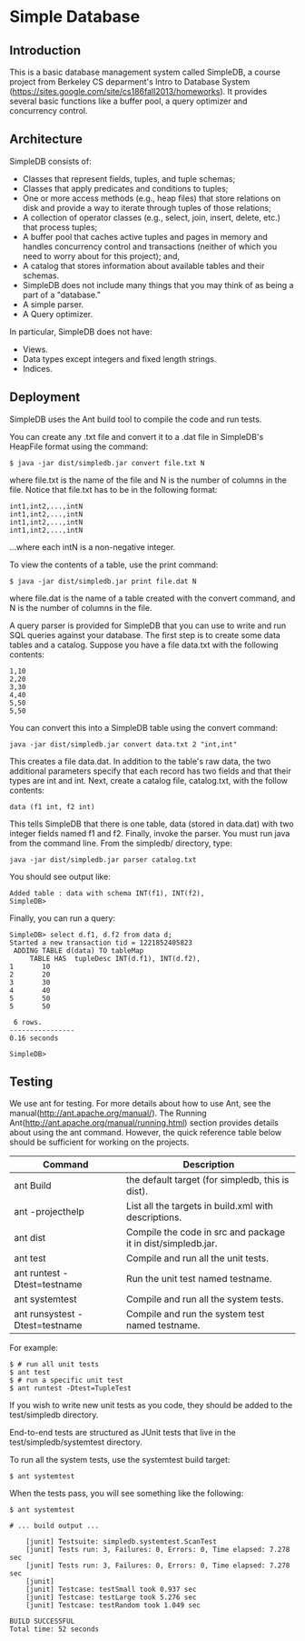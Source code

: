 # Simple Database

## Introduction
This is a basic database management system called SimpleDB, a course project from Berkeley CS deparment's Intro to Database System (https://sites.google.com/site/cs186fall2013/homeworks). It provides several basic functions like a buffer pool, a query optimizer and concurrency control.

## Architecture
SimpleDB consists of:

* Classes that represent fields, tuples, and tuple schemas;
* Classes that apply predicates and conditions to tuples;
* One or more access methods (e.g., heap files) that store relations on disk and provide a way to iterate through tuples of those relations;
* A collection of operator classes (e.g., select, join, insert, delete, etc.) that process tuples;
* A buffer pool that caches active tuples and pages in memory and handles concurrency control and transactions (neither of which you need to worry about for this project); and,
* A catalog that stores information about available tables and their schemas.
* SimpleDB does not include many things that you may think of as being a part of a "database."
* A simple parser.
* A Query optimizer.

In particular, SimpleDB does not have:

* Views.
* Data types except integers and fixed length strings.
* Indices.

## Deployment
SimpleDB uses the Ant build tool to compile the code and run tests.

You can create any .txt file and convert it to a .dat file in SimpleDB's HeapFile format using the command:
```{r}
$ java -jar dist/simpledb.jar convert file.txt N
```

where file.txt is the name of the file and N is the number of columns in the file. Notice that file.txt has to be in the following format:
```{r}
int1,int2,...,intN
int1,int2,...,intN
int1,int2,...,intN
int1,int2,...,intN
```
...where each intN is a non-negative integer.

To view the contents of a table, use the print command:
```{r}
$ java -jar dist/simpledb.jar print file.dat N
```
where file.dat is the name of a table created with the convert command, and N is the number of columns in the file.

A query parser is provided for SimpleDB that you can use to write and run SQL queries against your database.
The first step is to create some data tables and a catalog. Suppose you have a file data.txt with the following contents:
```{r}
1,10
2,20
3,30
4,40
5,50
5,50
```
You can convert this into a SimpleDB table using the convert command:
```{r}
java -jar dist/simpledb.jar convert data.txt 2 "int,int"
```

This creates a file data.dat. In addition to the table's raw data, the two additional parameters specify that each record has two fields and that their types are int and int.
Next, create a catalog file, catalog.txt, with the follow contents:
```{r}
data (f1 int, f2 int)
```
This tells SimpleDB that there is one table, data (stored in data.dat) with two integer fields named f1 and f2.
Finally, invoke the parser. You must run java from the command line. From the simpledb/ directory, type:
```{r}
java -jar dist/simpledb.jar parser catalog.txt
```
You should see output like:
```{r}
Added table : data with schema INT(f1), INT(f2), 
SimpleDB> 
```
Finally, you can run a query:
```{r}
SimpleDB> select d.f1, d.f2 from data d;
Started a new transaction tid = 1221852405823
 ADDING TABLE d(data) TO tableMap
     TABLE HAS  tupleDesc INT(d.f1), INT(d.f2), 
1       10
2       20
3       30
4       40
5       50
5       50

 6 rows.
----------------
0.16 seconds

SimpleDB> 
```

## Testing
We use ant for testing. For more details about how to use Ant, see the manual(http://ant.apache.org/manual/). The Running Ant(http://ant.apache.org/manual/running.html) section provides details about using the ant command. However, the quick reference table below should be sufficient for working on the projects.

Command	| Description
---- | ---
ant	Build | the default target (for simpledb, this is dist).
ant -projecthelp	| List all the targets in build.xml with descriptions.
ant dist	| Compile the code in src and package it in dist/simpledb.jar.
ant test	| Compile and run all the unit tests.
ant runtest -Dtest=testname	| Run the unit test named testname.
ant systemtest	| Compile and run all the system tests.
ant runsystest -Dtest=testname	| Compile and run the system test named testname.

For example:
```{r}
$ # run all unit tests
$ ant test
$ # run a specific unit test
$ ant runtest -Dtest=TupleTest
```
If you wish to write new unit tests as you code, they should be added to the test/simpledb directory.

End-to-end tests are structured as JUnit tests that live in the test/simpledb/systemtest directory. 

To run all the system tests, use the systemtest build target:
```{r}
$ ant systemtest
```

When the tests pass, you will see something like the following:
```{r}
$ ant systemtest

# ... build output ...

    [junit] Testsuite: simpledb.systemtest.ScanTest
    [junit] Tests run: 3, Failures: 0, Errors: 0, Time elapsed: 7.278 sec
    [junit] Tests run: 3, Failures: 0, Errors: 0, Time elapsed: 7.278 sec
    [junit] 
    [junit] Testcase: testSmall took 0.937 sec
    [junit] Testcase: testLarge took 5.276 sec
    [junit] Testcase: testRandom took 1.049 sec

BUILD SUCCESSFUL
Total time: 52 seconds
```
